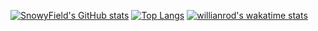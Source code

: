 [![SnowyField's GitHub stats](https://github-readme-stats.vercel.app/api?username=SnowyField1906&show_icons=true&theme=jolly&include_all_commits=true&show_owner=true&hide=stars)](https://github.com/anuraghazra/github-readme-stats)
[![Top Langs](https://github-readme-stats.vercel.app/api/top-langs/?username=SnowyField1906&layout=compact&theme=jolly&langs_count=8)](https://github.com/anuraghazra/github-readme-stats)
[![willianrod's wakatime stats](https://github-readme-stats.vercel.app/api/wakatime?username=SnowyField&theme=jolly)](https://github.com/anuraghazra/github-readme-stats)
